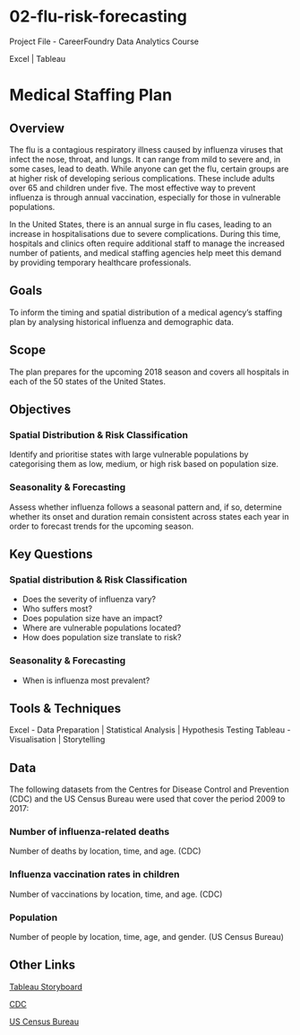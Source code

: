 # 02-flu-risk-forecasting
Project File - CareerFoundry Data Analytics Course

Excel | Tableau

# Medical Staffing Plan
## Overview
The flu is a contagious respiratory illness caused by influenza viruses that infect the nose, throat, and lungs. It can range from mild to severe and, in some cases, lead to death. While anyone can get the flu, certain groups are at higher risk of developing serious complications. These include adults over 65 and children under five. The most effective way to prevent influenza is through annual vaccination, especially for those in vulnerable populations.

In the United States, there is an annual surge in flu cases, leading to an increase in hospitalisations due to severe complications. During this time, hospitals and clinics often require additional staff to manage the increased number of patients, and medical staffing agencies help meet this demand by providing temporary healthcare professionals.

## Goals
To inform the timing and spatial distribution of a medical agency’s staffing plan by analysing historical influenza and demographic data.

## Scope
The plan prepares for the upcoming 2018 season and covers all hospitals in each of the 50 states of the United States.

## Objectives
### Spatial Distribution & Risk Classification
Identify and prioritise states with large vulnerable populations by categorising them as low, medium, or high risk based on population size.
### Seasonality & Forecasting
Assess whether influenza follows a seasonal pattern and, if so, determine whether its onset and duration remain consistent across states each year in order to forecast trends for the upcoming season.

## Key Questions
### Spatial distribution & Risk Classification
- Does the severity of influenza vary?
- Who suffers most?
- Does population size have an impact?
- Where are vulnerable populations located?
- How does population size translate to risk?
### Seasonality & Forecasting
- When is influenza most prevalent?

## Tools & Techniques
Excel - Data Preparation | Statistical Analysis | Hypothesis Testing
Tableau - Visualisation | Storytelling

## Data
The following datasets from the Centres for Disease Control and Prevention (CDC) and the US Census Bureau were used that cover the period 2009 to 2017:
### Number of influenza-related deaths
Number of deaths by location, time, and age. (CDC)
### Influenza vaccination rates in children
Number of vaccinations by location, time, and age. (CDC)
### Population
Number of people by location, time, age, and gender. (US Census Bureau)

## Other Links
[Tableau Storyboard](https://public.tableau.com/views/InfluenzaSeason_17337130832630/Story1?:language=en-GB&:sid=&:redirect=auth&:display_count=n&:origin=viz_share_link)

[CDC](https://wonder.cdc.gov/ucd-icd10.html)

[US Census Bureau](https://data.census.gov)
